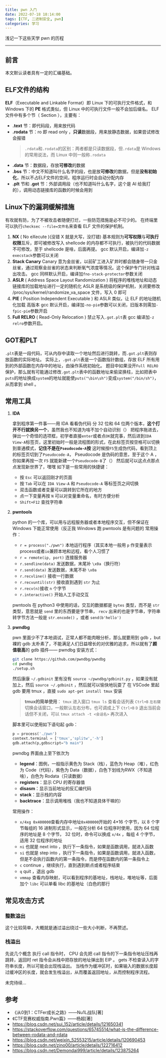 ```yaml
---
title: pwn 入门
date: 2022-07-18 18:14:00
tags: [CTF, 二进制安全, pwn]
categories: 学习
---
```


浅记一下这些天学 pwn 的历程
<!--more-->
********************************

## 前言

本文默认读者具有一定的汇编基础。

## ELF文件的结构

**ELF**（Executable and Linkable Format）即 Linux 下的可执行文件格式，和 Windows 下的 **PE** 格式类似，但 Linux 中的可执行文件一般不会加后缀名。
ELF 文件中有多个节（ Section ），主要有：

* **.text** 节：即代码段，用来放代码
* **.rodata** 节：ro 即 read only ，**只读**数据段，用来放静态数据，如果尝试修改会报错
    > `.rdata`和`.rodata`的区别：两者都是只读数据段，但`.rdata`是 Windows 的常用说法，而 Linux 中则一般称`.rodata`
* **.data** 节：数据段，存放**可修改**的数据
* **.bss** 节：中文不知道叫什么名字的段，也是放**可修改**的数据，但是**没有初始化**，所以不占ELF文件的空间，程序运行时会自动分配内存
* **.plt** 节和 **.got** 节：外部调用段（也不知道叫什么名字，这个是 AI 给我打的），调用动态链接库的函数的时候会用到

## Linux下的漏洞缓解措施

有攻就有防，为了不被攻击者随便打烂，一些防范措施是必不可少的。
在终端里可以执行`checksec --file=文件名`来查看 ELF 文件的保护机制。

1. **NX** ( No eXecute )(没错 X 就是大写，没打错)
    基本规则为**可写权限**与**可执行权限**互斥，即可被修改写入 shellcode 的内存都不可执行，被执行的代码数据不可修改，至于 shellcode 是啥，后面再提。
    gcc 默认开启，编译加`-z execstack`参数可以关闭
2. **Stack Canary**
    Canary 意为金丝雀，以前矿工进入矿井时都会随身带一只金丝雀，通过观察金丝雀的状态来判断氧气浓度等情况。这个保护专门针对栈溢出攻击。
    gcc 同样默认开启，编译加`fno-stack-protector`参数关闭
3. **ASLR** ( Address Space Layout Randomization )
    将程序的堆栈地址和动态链接库的加载地址进行一定的随机化
    ASLR 是系统级的保护机制，关闭要修改 /proc/sys/kernel/randomize_va_space 文件，写入 0 即可
4. **PIE** ( Position Independent Executable )
    和 ASLR 类似，让 ELF 的地址随机化加载
    高版本 gcc 默认开启，编译加`-no-pie`参数可以关闭，旧版本则需加`-fpic-pie`参数开启
5. **Full RELRO** ( Read-Only Relocation )
    禁止写入`.got.plt`表
    gcc 编译加`-z relro`参数开启。

## GOT和PLT

`.plt`表是一段代码，可从内存中读取一个地址然后进行跳转，而`.got.plt`表则存放函数的实际地址。
实际上，`.got.plt`表是一个函数指针数组，存放 ELF 所有用到的外部函数在内存中的地址，由操作系统初始化。
题目中如果没开`Full RELRO`保护，那么就有可能通过修改`.got.plt`表中的函数地址来偷梁换柱，比如把表中`puts`的地址换成`system`的地址就能使`puts("\bin\sh")`变成`system("/bin/sh")`，从而拿到 shell 。

## 常用工具

1. **IDA**

    拿到程序第一件事——用 IDA 看看伪代码
    分 32 位和 64 位两个版本，**这个打开不行就换另一个**，虽然我也不知道为啥不加个自动识别（）
    把程序拖进去，弹出一个奇怪的选项框，初学者直接`enter`或者点`OK`就完事，然后进到`IDA View-A`标签页，这里初始时一般是流程图的形式，在此标签页按空格可以切换到普通模式，**记住不是在`Pseudocode-A`按**
    这时候按`F5`生成伪代码，看到顶上的标签页切到了`Pseudocode-A`， Pseudocode 是伪码的意思，至于这个 A ，你如果再按一次 `F5` 就能新建一个`Pseudocode-B`了（）
    然后就可以这点点那点点发现新世界了，嘿嘿
    如下是一些常用的快捷键：
    * 按 `Esc` 可以返回刚才的页面
    * 按 `Tab` 可以在 `IDA View-A` 和 `Pseudocode-A` 等标签页之间切换
    * 双击函数或者变量可以跳转到它所在的地方
    * 点一下变量再按 `N` 可以对变量重命名，有时方便分析
    * `Shift+F12` 查找字符串
2. **pwntools**

    python 的一个库，可以用与远程服务器或者本地程序交互，但不保证在 Windows 下能正常使用（反正我 Windows 跑 pwntools 是有问题的
    常用操作：
    * `r = process("./pwn")` 本地运行程序（其实本地一般用 `p` 作变量表示process或者`io`兼顾本地和远程，看个人习惯了
    * `r = remote(ip, port)` 连接服务器
    * `r.sendline(data)` 发送数据，末尾补 `\x0a`（换行符）
    * `r.send(data)` 发送数据，末尾不补 `\x0a`
    * `r.recvline()` 接收一行数据
    * `r.recvuntil(str)` 接收直到遇到 `str` 为止
    * `r.recv(n)`接收 `n` 个字节
    * `r.interactive()` 开始人工手动交互

    pwntools 在 python3 中使用的话，交互的数据都是 `bytes` 类型，而不是 `str` 类型，意思就是 `send` 里的东西要是字节串， `recv` 出来的也是字节串，字符串转字节方法一般是 `str.encode()` ，或者 `send(b'hello')`
3. **pwndbg**

    pwn 里面少不了本地调试，正常人都不能肉眼分析，那么就要用到 gdb ，but 裸的 gdb 太朴素了，不能满足人们日益增长的对优雅的追求，所以就有了**颜值极高**的 gdb 插件—— pwndbg
    安装方式：

    ```bash
    git clone https://github.com/pwndbg/pwndbg
    cd pwndbg
    ./setup.sh
    ```

    然后康康 `~/.gdbinit` 里有没有 `source ~/pwndbg/gdbinit.py` ，如果没有就加上，然后 `source ~/.gdbinit` ，然后就可以愉快地玩耍了
    在 VSCode 里起 gdb 要用 tmux ，直接 `sudo apt-get install tmux` 安装
    > **tmux的简单使用**：
    `tmux` 进入窗口
    `tmux ls` 查看会话列表
    `Ctrl+B` `左右键` 切换会话窗口，一般默认左右分布，也可调成上下
    `Ctrl+B` `D` 退出当前会话但不关闭，可以 `tmux attach -t <会话名>` 再次进入

    脚本里可以使用如下语句起 gdb：

    ```python
    p = process('./pwn')
    context.terminal = ['tmux','splitw','-h']
    gdb.attach(p,gdbscript="b main")
    ```

    pwndbg 界面由上至下依次为
    * **legend**：图例，一般指示黄色为 Stack（栈），蓝色为 Heap（堆），红色为 Code（代码），紫色为 Data（数据），白色下划线为RWX（不知道啥），白色为 Rodata（只读数据）
    * **registers**：显示 CPU 的寄存器值
    * **disasm**：显示当前地址的反汇编代码
    * **stack**：显示栈的内容
    * **backtrace**：显示调用堆栈（我也不知道具体干嘛的）

    常用操作：
    * `x/4xg 0x400000`查看内存中地址`0x400000`开始的 4*16 个字节，以 8 个字节每组的 16 进制形式显示，一般在分析 64 位程序时使用，因为 64 位程序的地址是 8 个字节， 32 位时，命令可以换成 `x/4x` ，每组 4 个字节，适用 32 位程序的地址
    * `ni` 也就是 next into ，执行下一条指令，如果是函数调用，就进入函数
    * `si` 也就是 step into ，执行下一条指令，如果是函数调用，就进入函数，但是不会执行函数内的第一条指令，而是停在函数内的第一条指令上
    * `c` continue ，继续执行，直到遇到断点或者程序结束
    * `q` quit ，退出 gdb
    * `vmmap` 查看内存映射，可以看到程序的基地址，栈地址，堆地址等，后面加个 `libc` 可以单看 libc 的基地址（白色的那行

## 常见攻击方式

### 整数溢出

这个比较简单，大概就是通过溢出绕过一些大小判断，不再赘述。

### 栈溢出

先说几个概念
执行 call 指令时， CPU 会先把 call 指令的下一条指令地址压栈再跳转，返回时 ret 指令会从栈中把存放的地址弹出到 EIP 。
gets 不检查读入的字符串长度，所以可能会出现栈溢出。
当栈作为缓冲区时，如果输入的数据长度超过缓冲区的长度，就会发生栈溢出，从而覆盖返回地址，从而控制程序流程。

未完待续...

## 参考

* 《从0到1：CTFer成长之路》——Nu1L战队[著]
* 《CTF竞赛权威指南.Pwn篇》——杨超[著]
* <https://blog.csdn.net/sui_152/article/details/121650341>
* <https://stackoverflow.com/questions/65745514/what-is-the-difference-between-rodata-and-rdata>
* <https://blog.csdn.net/weixin_52553215/article/details/120690453>
* <https://blog.csdn.net/zino00/article/details/122716412>
* <https://blog.csdn.net/Demondai999/article/details/123875264>
